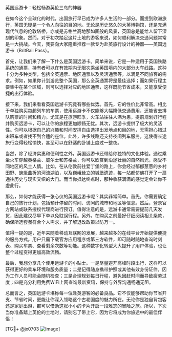 英国远游卡：轻松畅游英伦三岛的神器

在如今这个全球化的时代，出国旅行早已成为许多人生活的一部分。而提到欧洲旅行，英国无疑是一个令人向往的目的地。无论是历史悠久的大英博物馆，还是充满现代气息的伦敦塔桥，亦或是苏格兰高地那如画般的风景，英国总是能给人留下深刻的印象。然而，对于初次踏足这片土地的游客来说，如何顺利解决交通问题常常是一大挑战。今天，我要向大家隆重推荐一款专为赴英旅行设计的神器——英国远游卡（BritRail Pass）。

首先，让我们来了解一下什么是英国远游卡。简单来说，它是一种适用于英国铁路系统的通票，持有者可以在有效期内无限次乘坐英国境内的大部分火车线路。这种卡分为多种类型，包括全英通票、地区通票以及灵活通票等，以满足不同旅客的需求。例如，如果你计划游览整个英国，那么全英通票将是最佳选择；而如果行程主要集中在某个区域，则可以选择对应的地区通票，这样既能节省成本，又能享受便捷的出行体验。

接下来，我们来看看英国远游卡究竟有哪些优势。首先，它的性价比非常高。相比于单独购买每趟列车的车票，使用远游卡不仅能够大幅降低交通费用，还能省去排队购票的时间和精力。尤其是在旅游旺季，火车站往往人满为患，提前规划好行程并购买远游卡，可以让你的旅程更加顺畅无忧。其次，远游卡提供了极大的灵活性。你可以根据自己的兴趣和时间安排自由选择出发地点和目的地，无需担心错过末班车或者找不到合适的座位。此外，许多线路还支持夜间列车服务，这使得长途旅行变得轻松愉快，甚至可以在舒适的卧铺上度过一整夜。

当然，除了经济实惠和便利性之外，英国远游卡还带给你独特的文化体验。通过乘坐火车穿越英格兰、威尔士和苏格兰，你可以欣赏到沿途壮丽的自然风光，感受不同地区的风土人情。比如，在从伦敦前往爱丁堡的路上，你会经过郁郁葱葱的乡村田野、蜿蜒曲折的河流湖泊，以及巍峨耸立的城堡遗迹，每一站都仿佛打开了一扇通往历史与现实交织的大门。而当你抵达终点时，那种收获满满的感觉定会让你不虚此行。

那么，如何才能获得一张心仪的英国远游卡呢？其实非常简单。首先，你需要确定自己的旅行计划，包括预计停留的时间、访问的城市和地区等信息。然后，登录官方网站或联系授权代理商进行预订。值得注意的是，远游卡通常需要提前几天发货，因此建议尽早下单以免耽误行程。另外，在购买之前最好仔细阅读相关条款，确保所选套餐符合个人需求，并了解退改政策以防万一。

值得一提的是，近年来随着移动互联网的发展，越来越多的在线平台开始提供便捷的服务方式。用户只需下载官方应用程序或第三方软件，即可随时随地查询时刻表、购买车票、查看剩余次数等功能。这种数字化转型大大提升了用户体验，也让整个过程变得更加高效流畅。

最后，我想分享几个使用远游卡的小贴士。一是尽量避开高峰时段出行，这样可以获得更好的乘车环境和服务质量；二是记得随身携带护照或其他有效身份证件，因为工作人员可能会随机检查；三是合理规划每日行程，避免因赶时间而导致疲劳过度；四是充分利用免费WiFi上网查询最新资讯，保持与外界沟通畅通无阻。

总而言之，英国远游卡堪称每一位赴英游客的必备良品。它不仅能够帮助你节省开支、节省时间，更能让你深入领略这个古老国度的魅力所在。无论你是独自背包客还是家庭出游，都可以借助这张小小的卡片开启一段难忘的冒险之旅。所以，下次当你准备踏上英伦的土地时，请别忘了带上它，因为它将成为你旅途中的最佳伴侣！

[TG💪+ @jx0703 ![Image](https://github.com/user-attachments/assets/dbca1d08-cadb-493c-b0ec-ad6f7a83f270)]